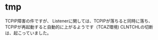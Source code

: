# tmp




TCPIP障害の件ですが、
Listenerに関しては、TCPIPが落ちると同時に落ち、TCPIPが再起動すると自動的に上がるようです（TCAZ環境)
CLNTCHLの切断は、起こっていました。

